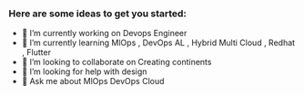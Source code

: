 ### Here are some ideas to get you started:

- 🔭 I’m currently working on Devops Engineer 
- 🌱 I’m currently learning MlOps , DevOps AL , Hybrid Multi Cloud , Redhat , Flutter 
- 👯 I’m looking to collaborate on Creating continents
- 🤔 I’m looking for help with design
- 💬 Ask me about MlOps DevOps Cloud

<html>
<head>
</head>
<body>

<div data-iframe-width="150" data-iframe-height="270" data-share-badge-id="ff1d4a60-2020-48b2-a49c-25671c066a0c" data-share-badge-host="https://www.credly.com">

</div>
<div data-iframe-width="150" data-iframe-height="270" data-share-badge-id="f5f158f0-7541-4d1d-bd07-3eb1e8ad0d4d" data-share-badge-host="https://www.credly.com">
</div>


</body>
</html>



